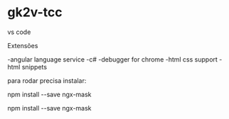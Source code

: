 # gk2v-tcc

vs code

Extensões

-angular language service
-c#
-debugger for chrome
-html css support
-html snippets

para rodar precisa instalar:

npm install --save ngx-mask

npm install --save ngx-mask
